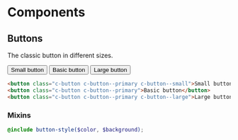 # Components

## Buttons
The classic button in different sizes.

<div class="Docs">
  <button class="c-button c-button--primary c-button--small">Small button</button>
  <button class="c-button c-button--primary">Basic button</button>
  <button class="c-button c-button--primary c-button--large">Large button</button>
</div>

```html
<button class="c-button c-button--primary c-button--small">Small button</button>
<button class="c-button c-button--primary">Basic button</button>
<button class="c-button c-button--primary c-button--large">Large button</button>
```

### Mixins
```scss
@include button-style($color, $background);
```